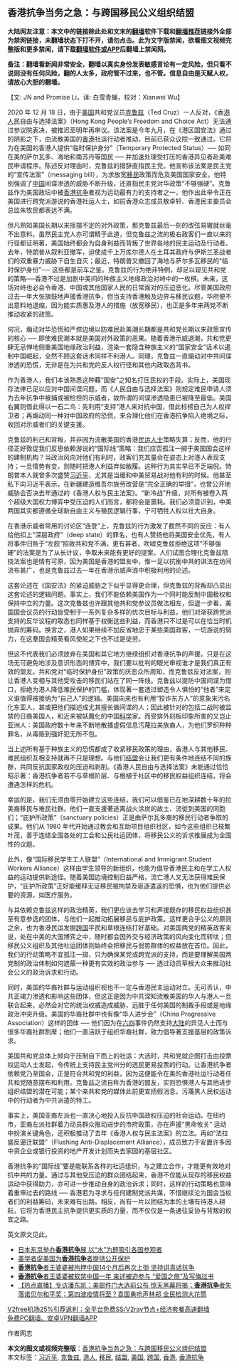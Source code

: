  <h2>香港抗争当务之急：与跨国移民公义组织结盟</h2> <p class="notice"><b>大陆网友注意：本文中的链接除此处和文末的<a href="https://github.com/bannedbook/fanqiang" >翻墙</a>软件下载和<a href="https://github.com/killgcd/justmysocks/blob/master/README.md">翻墙推荐</a>链接外全部为禁网链接，未翻墙状态下打不开，请勿点击。此为文字版禁闻，欲看图文视频完整版和更多禁闻，请下载<a href="https://github.com/bannedbook/fanqiang">翻墙软件或APP</a>后翻墙上禁闻网。</p><p>备注：翻墙看新闻非常安全，翻墙以真实身份发表敏感言论有一定风险，但只看不说则没有任何风险，翻的人太多，政府管不过来，也不管。信息自由是天赋人权，请放心大胆的翻墙。</b></p>  <div class="entry">  <p>【文: JN and Promise Li，译: 白雪青蝇，校对：Xianwei Wu】</p> <p>2020 年 12 月 18 日，由于<a href="https://www.bannedbook.org/bnews/tag/%e7%be%8e%e5%9b%bd/" class="st_tag internal_tag" rel="tag" title="标签 美国 下的日志">美国</a>共和党议员<a href="https://www.bannedbook.org/bnews/tag/%e5%85%8b%e9%b2%81%e5%85%b9/" class="st_tag internal_tag" rel="tag" title="标签 克鲁兹 下的日志">克鲁兹</a>（Ted Cruz）一人反对，《香<a href="https://www.bannedbook.org/bnews/tag/%e6%b8%af%e4%ba%ba/" class="st_tag internal_tag" rel="tag" title="标签 港人 下的日志">港人</a>民自由与选择法案》（Hong Kong People’s Freedom and Choice Act）无法通过参议院表决，被推迟至明年再审议。该法案是今年九月，在《港区国安法》通过的阴影之下，由流散美国的<a href="https://www.bannedbook.org/bnews/tag/%e9%a6%99%e6%b8%af/" class="st_tag internal_tag" rel="tag" title="标签 香港 下的日志">香港</a>社运行动者推动，目前已获众议院一致通过。它将为在美国的香港人提供“临时保护身分”（Temporary Protected Status）── 如同在美的萨尔瓦多、海地和南苏丹等国民 ── 并加速处理受打压的香港异见者赴美难民申请程序。陈述反对理由时，克鲁兹的措辞直指民主党。他宣称该法案是民主党的“宣传法案”（messaging bill），为求放宽<a href="https://www.bannedbook.org/bnews/tag/%e7%a7%bb%e6%b0%91/" class="st_tag internal_tag" rel="tag" title="标签 移民 下的日志">移民</a>政策而危及美国国家安全。他特别强调了<span class='wp_keywordlink_affiliate'><a href="https://www.bannedbook.org/" title="中国" target="_blank">中国</a></span>间谍渗透的威胁不断升级，还直指民主党对华政策“不够强硬”。克鲁兹作为美国政坛中被<a href="https://www.bannedbook.org/bnews/tag/%E9%A6%99%E6%B8%AF%E6%8A%97%E4%BA%89/" class="st_tag internal_tag" rel="tag" title="标签 香港抗争 下的日志">香港抗争</a>者视为运动最有力的支持者之一，他作出此举令正在美国进行跨党派游说的香港社运人士，如前香港众志成员敖卓轩、香港民主委员会总监朱牧民都表达不满。</p> <p>但凡熟知美国长期以来摇摆不定的对外政策，那克鲁兹最后一刻的改弦易辙就丝毫不出意料。虽然民主党人亦可谓精于此道，但克鲁兹之流的极右政客们一直以来的行径都证明著，美国始终都会为自身利益而背叛了世界各地的民主运动及行动者。去年，特朗普从叙利亚撤军，迫使成千上万库尔德人在土耳其政府与伊斯兰圣战者们的双重暴力威胁下自生自灭；最近，特朗普又撤回了海地与萨尔多瓦移民的“临时保护身份”── 这些都是前车之鉴。克鲁兹的行为绝非特例，却足以窥见共和党的策略──香港不过是加剧中美间的种族主义地缘政治对峙中的一枚棋。未来，这场对峙也必会令香港、中国或其他国家人民的日常面对的压迫恶化。尽管美国政府过去一年大张旗鼓地声援香港抗争，但当支持香港触及边界与移民议题，华府便不出意料地退缩，因为能实质惠及港人的措施（放宽移民），也正是多年来两党不断推动收紧的政策。</p> <p>何况，煽动对华恐慌和严控边境以防难民赴美潮长期都是共和党长期以来政策宣传的核心 ── 即使难民潮本就是美国对外政策的恶果。随着香港示威退潮，共和党更肆无忌惮地侧重美国地缘政治利益，渲染一套隐含种族主义的“国家安全”话术以遏制中国崛起，全然不顾这套话术同样不利港人。同理，克鲁兹一直煽动对中共间谍渗透的恐慌，无非是在为共和党的反人权行径和其他内政取态背书。</p>  <p>作为香港人，我们本该熟悉这种藉“国安”之知名打压民权的手段。实际上，美国现存法律已足以应对中国间谍问题，而《人民自由与选择法案》则规定难民申请人须为去年抗争中被捕或被检控的示威者，故所谓的间谍渗透隐患已被降至最低。美国右翼则借此得以一石二鸟：先利用“支持”港人来对抗中国，借此标榜自己为人权捍卫者；再煽动同一种对中国政府的恐慌，来合理化他们在香港抗争陷入绝境之际，收回对示威者们的关键支援。</p> <p>克鲁兹的利己和背叛，并非因为流散美国的香港<span class='wp_keywordlink'><a href="https://www.bannedbook.org/forum9/" title="民运人士看法轮功" target="_blank">民运人士</a></span>策略失算；反而，他的行径正好敦促我们反思依赖游说的“国际线”策略：我们应否孤注一掷于美国国会这样的建制机构？当政治风向对他们有利时，政客们充其量会在姿态上对港人表现支持；一旦情势有变，则随时把港人利益弃如敝履。这种行为其实早已不乏端倪。特朗普本人就曾多次盛赞<a href="https://www.bannedbook.org/bnews/tag/%e4%b9%a0%e8%bf%91%e5%b9%b3/" class="st_tag internal_tag" rel="tag" title="标签 习近平 下的日志">习近平</a>，尤其是当缓和中美贸易战对他有利的时候。他甚至私下向习近平表示，在新疆建造维吾尔族劳改营是“完全正确的举措”，也曾公开地威胁会否决去年通过的《香港人权与民主法案》。“新冷战”升级，对所有被卷入两个超级大国权力博弈中受压迫的人们而言，都将会是噩耗。我们必须意识到，中美两国其实都遵循全球新自由主义与殖民逻辑行事，宁可牺牲人权以壮大自身。</p> <p>在香港示威者常用的讨论区“连登”上，克鲁兹的行为激发了截然不同的反应：有人给他扣上“深层政府”（deep state）的罪名，也有人赞扬他将美国安全优先，有人将事件归咎于“左胶”招致共和党不满，更有甚者，吹嘘克鲁兹拒绝这项“不够强硬”的法案是为了从长计议，争取未来能有更好的提案。人们试图合理化克鲁兹阻挠法案也是情有可原，因为美国是香港的盟友中，惟一足以抗衡中共的讲法在坊间流布甚广，也是克鲁兹过去一年在香港示威声浪中积极利用的论述。</p> <p>这套论述在《国安法》的紧迫威胁之下似乎显得更合理，但克鲁兹的背叛却凸显出这套论述的逻辑问题。事实上，我们不能依赖美国作为一个同时能反制中国极权和保持中立的力量。这次克鲁兹也许跟其他共和党参议员做法相左，但退一步看，美国国会议员的行动皆受制于一系列复杂多样的优次目标与利益，他们对渐获跨党派支持的反华议程的取态也同样基于权衡这些利益，而香港只不过是可以在恰当时机抛弃的筹码。换言之，港人如果继续不加反省地忠于某些美国政客，一切游说的努力，在这羣国会精英看风使舵之下也不过是徒劳。</p>  <p>但这不代表我们必须放弃在美国和其它地方继续组织对香港抗争的声援。只是在这场无可避免地涉及意识形态的博弈中，我们要以批判的眼光审视谁才是我们真正有效的盟友。共和党对“临时保护身份”政策的厌恶众所周知，而克鲁兹反对法案，则让香港人变相与其他受攻击的移民们站在了同一阵线。克鲁兹以提防中国间谍为借口，拒绝为港人降低难民保护的门槛，体现著一套透过塑造令人惧怕的“他者”来定义谁值得被接纳为“自己人”的逻辑。美国向来也有利用“狡诈东方人”的意象来污名化东亚人，甚或把他们描述成尤其擅长做间谍的人；因此被针对的包括二战时被监禁的日裔美国人，和近来被妖魔化的中国<span class='wp_keywordlink'><a href="https://www.bannedbook.org/forum11/topic309.html" title="禁片：“科学”的棍子" target="_blank">科学</a></span>家。而受排外刻板印象所害的又岂止亚洲人：美国政府数十年来不断地散播虚假信息污蔑拉美族裔人，为他们罗织种种罪名，从毒贩到强奸犯无所不包。</p> <p>当上述所有基于种族主义的恐慌都成了收紧移民政策的理由，香港人与其他移民、难民组织互相支持就再不只是理想。与他们<a href="https://www.bannedbook.org/bnews/tag/%E7%BB%93%E7%9B%9F/" class="st_tag internal_tag" rel="tag" title="标签 结盟 下的日志">结盟</a>会让我们更有条件地连结不同的族群，共同反抗国家政权的压迫和剥削。《香港人民自由与选择法案》未能通过恰恰昭示著：香港抗争者若不与草根阶层、与根植于社区中的移民权益组织连结，将会遭遇怎样的危机。</p> <p>幸运的是，我们无须由零开始建立这些连结，我们可以借鉴已在地深耕数十年的拉美裔移民与难民社群。他们一直支援著逃离战火涂炭的故土、流徙到美国的同胞们；“庇护所政策”（sanctuary policies）正是由萨尔瓦多裔的移民行动者争取的成果。他们从 1980 年代开始通过教会和互助项目组织社区，如今这些组织已枝繁叶茂，善于连结全国各处的工会和公民社运团体，将移民公义的诉求推展成为全国性的议题。</p> <p>此外，像“国际移民学生工人联盟”（International and Immigrant Student Workers Alliance）这样由学生领导的新组织，也能为倡导香港民主和在学工人权益的运动提供新途径。随着美国边境控制日益严格，流亡港人又无法获得难民保护，“庇护所政策”正好能缓释无证移民被拘禁及驱逐遣返的恐惧，也为他们提供必要的资源，如医疗服务。</p>  <p>与其依赖克鲁兹这样的政治精英，我们更应该去学习和声援既存的移民权益组织甚至有意参选的团体，与他们一起推动拓展移民与庇护政策。这样更合乎公义的原则之余，也为香港民运发掘<a href="https://www.bannedbook.org/bnews/tag/%E8%B7%A8%E5%9B%BD/" class="st_tag internal_tag" rel="tag" title="标签 跨国 下的日志">跨国</a>平民和草根连结打好基础。对美国两党的精英政客来说，处在中美的大国博弈之中，随时都会因外交与经济政策的风向变化而转呔；但移民公义组织及其他社运团体则始终会把移民与弱势群体的权益放在首位。因此，我们的行动策略不宜孤注一掷，只为确保某党或跨党派的支持，而是要理解美国两党制的政治体制如何遮蔽一种更有实效的政治参与 ── 透过动员草根大众来推动社会公义的政治诉求和行动。</p> <p>同时，美国的华裔社群与运动组织视也不一定与香港民主运动对立。无可否认，中共正竭力渗透和影响这些团体，但这正是因为中共深知流散美国的华人与港人一旦联合起来，必然会对它的统治权威造成威胁，远胜于任何美国的制裁手段或是地缘政治冲突升级。美国的华裔社群中也有像“华人进步会”（China Progressive Association）这样的团体 ── 他们因为在<span class='wp_keywordlink'><a href="https://www.bannedbook.org/forum2/topic2509.html" title="《中国六四真相》" target="_blank">六四</a></span>事件仍然支持<span class='wp_keywordlink_affiliate'><a href="https://www.bannedbook.org/" title="大陆" target="_blank">大陆</a></span>的异见人士而与很多华裔社群割蓆；他们一直活跃于组织华裔社群，致力倡导著支援基层的政策诉求。</p> <p>美国共和党总体上倾向于压制自下而上的社运：大选时，共和党就企图打击由投票权运动人士发起，令传统上支持民主党州分的选民更易投票的行动。让香港抗争者依赖党乃至国会，正是符合共和党的利益，因为这便能令在美的香港社运行动者任共和党随意摆布和利用。克鲁兹之流自称为香港的盟友，实则恐惧港人与其他进步组织结盟的潜在可能；某个亲共和党的媒体此前更宣扬假消息，污蔑黑人民权运动中的行动者为中共派遣的特工。</p> <p>事实上，美国亚裔左派也一直决心地投入反抗中国政权压迫的社会运动。在纽约市，亚裔左派社群着力动员群众推动进步的市府政策，亦在声援“黑命攸关” 运动中扮演关键角色，还积极推动了去年《香港人权与民主法案》的立法。再如“法拉盛反逼迁联盟”（Flushing Anti-Displacement Alliance），成员致力于安置许多因中资企业或银行投资的地产开发计划而失去家园的基层社区。</p>  <p>香港抗争的“国际线”要是能联系各样的社运组织，与之建立合作，才能更有效地对抗中共的力量。通过与其他受压迫的群众团结起来，香港不仅能从现存的移民权益运动中获得助力，亦可进一步推动自身的政治诉求；同时，这样的行动策略也意味着重审过去的路线 ── 香港若为寻求与任何建制党派共谋，不惜继续沦为国会当权者们的利益筹码，未来难有出路。相反，尚有一片以团结为本的土壤有待港人耕耘，它将为香港民主抗争提供更实质的力量，而不仅仅是一条通往妥协与背叛的权宜之路。</p> <p>英文原文见此。</p> <ul class='op-related-articles' title='相关阅读'> <li><a href='https://www.bannedbook.org/bnews/headline/20201222/1452450.html' target='_blank'>日本东京举办<b>香港抗争</b>展 以“水”为题吸引各国参观者</a></li> <li><a href='https://www.bannedbook.org/bnews/headline/20201028/1421413.html' target='_blank'>美学者促美国为<b>香港抗争</b>者提供公开保护</a></li> <li><a href='https://www.bannedbook.org/bnews/cnnews/hknews/20201028/1421364.html' target='_blank'><b>香港抗争</b>者王婆婆被拘押中国14个月后再次上街 坚持讲真话抗争</a></li> <li><a href='https://www.bannedbook.org/bnews/headline/20201018/1415816.html' target='_blank'><b>香港抗争</b>者王婆婆被软禁中国一年 亲述被迫参与 “爱国之旅”及写悔过书</a></li> <li><a href='https://www.bannedbook.org/bnews/bannedvideo/20201012/1412218.html' target='_blank'>【热点直播】专访潘东凯：美邮件门大选前公布 惊天黑幕将揭；<b>香港抗争</b>者失落诺贝尔和平奖；第四波疫情将至？袁国勇呛声林郑 全民检测大花筒</a></li> </ul> <p class="texttj"> <a href="https://www.bannedbook.org/forum23/topic22702.html" target="_blank">V2free机场25%引荐返利：全平台免费SS/V2ray节点+经济套餐高速翻墙</a><br/> <a href="https://github.com/bannedbook/fanqiang/wiki/%E7%A6%81%E9%97%BB%E7%BD%91%E5%AE%89%E5%8D%93%E7%BF%BB%E5%A2%99%E6%96%B0%E9%97%BBAPP" target="_blank">免费PC翻墙、安卓VPN翻墙APP</a></p><p>作者网志</p><a name='sharetosocial'></a>       <div><b>本文的图文或视频完整版</b>：<a href='https://www.bannedbook.org/bnews/comments/20210102/1459336.html'>香港抗争当务之急：与跨国移民公义组织结盟</a></div>  </div><!--END ENTRY--> <div class="postfooter"> <div>本文标签：<a href="https://www.bannedbook.org/bnews/tag/%e4%b9%a0%e8%bf%91%e5%b9%b3/" rel="tag">习近平</a>, <a href="https://www.bannedbook.org/bnews/tag/%e5%85%8b%e9%b2%81%e5%85%b9/" rel="tag">克鲁兹</a>, <a href="https://www.bannedbook.org/bnews/tag/%e6%b8%af%e4%ba%ba/" rel="tag">港人</a>, <a href="https://www.bannedbook.org/bnews/tag/%e7%a7%bb%e6%b0%91/" rel="tag">移民</a>, <a href="https://www.bannedbook.org/bnews/tag/%E7%BB%93%E7%9B%9F/" rel="tag">结盟</a>, <a href="https://www.bannedbook.org/bnews/tag/%e7%be%8e%e5%9b%bd/" rel="tag">美国</a>, <a href="https://www.bannedbook.org/bnews/tag/%E8%B7%A8%E5%9B%BD/" rel="tag">跨国</a>, <a href="https://www.bannedbook.org/bnews/tag/%e9%a6%99%e6%b8%af/" rel="tag">香港</a>, <a href="https://www.bannedbook.org/bnews/tag/%E9%A6%99%E6%B8%AF%E6%8A%97%E4%BA%89/" rel="tag">香港抗争</a></div>  </div><!--END POSTFOOTER--> 